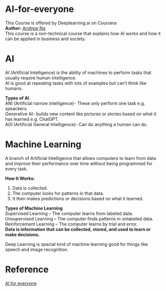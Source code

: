# AI-for-everyone
This Course is offered by Deeplearning.ai on Coursera  
**Author:** [Andrew Ng](https://www.coursera.org/instructor/andrewng)  
This course is a non-technical course that explains how AI works and how it can be applied in business and society.

# AI  
AI (Artificial Intelligence) is the ability of machines to perform tasks that usually require human intelligence.  
AI is good at repeating tasks with lots of examples but can’t think like humans.  

**Types of AI**  
ANI (Artificial narrow intelligence)- These only perform one task e.g. speackers.  
Generative AI- builds new content like pictures or stories based on what it has learned e.g. ChatGPT.  
AGI (Artificial General Intelligence)- Can do anything a human can do.

# Machine Learning
A branch of Artificial Intelligence that allows computers to learn from data and improve their performance over time without being programmed for every task.  

**How It Works:**  
1. Data is collected.  
2. The computer looks for patterns in that data.   
3. It then makes predictions or decisions based on what it learned.  

**Types of Machine Learning**  
Supervised Learning – The computer learns from labeled data.  
Unsupervised Learning – The computer finds patterns in unlabeled data.  
Reinforcement Learning – The computer learns by trial and error.  
**Data is information that can be collected, stored, and used to learn or make decisions.**  

Deep Learning is special kind of machine learning good for things like speech and image recognition.

# Reference
[AI for everyone](https://www.coursera.org/programs/advanced-digital-skills-5a-cpt-july2025-fs5qr/learn/ai-for-everyone?source=search)  
